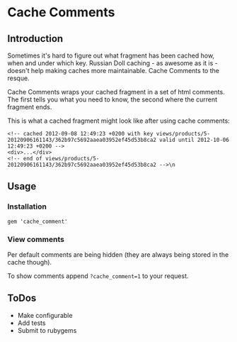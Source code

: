 # Cache Comments

## Introduction
Sometimes it's hard to figure out what fragment has been cached how, when and under which key. Russian Doll caching - as awesome as it is - doesn't help making caches more maintainable. Cache Comments to the resque.

Cache Comments wraps your cached fragment in a set of html comments. The first tells you what you need to know, the second where the current fragment ends.

This is what a cached fragment might look like after using cache comments:

	<!-- cached 2012-09-08 12:49:23 +0200 with key views/products/5-20120906161143/362b97c5692aaea03952ef45d53b8ca2 valid until 2012-10-06 12:49:23 +0200 -->
	<div>...</div>
	<!-- end of views/products/5-20120906161143/362b97c5692aaea03952ef45d53b8ca2 -->\n


## Usage

### Installation

	gem 'cache_comment'
	
### View comments
Per default comments are being hidden (they are always being stored in the cache though).

To show comments append `?cache_comment=1` to your request.


## ToDos
* Make configurable
* Add tests
* Submit to rubygems